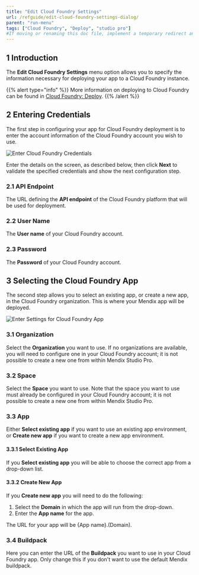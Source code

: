 ```yaml
---
title: "Edit Cloud Foundry Settings"
url: /refguide/edit-cloud-foundry-settings-dialog/
parent: "run-menu"
tags: ["Cloud Foundry", "Deploy", "studio pro"]
#If moving or renaming this doc file, implement a temporary redirect and let the respective team know they should update the URL in the product. See Mapping to Products for more details.
---
```


## 1 Introduction

The **Edit Cloud Foundry Settings** menu option allows you to specify the information necessary for deploying your app to a Cloud Foundry instance.

{{% alert type="info" %}}
More information on deploying to Cloud Foundry can be found in [Cloud Foundry: Deploy](/developerportal/deploy/cloud-foundry-deploy).
{{% /alert %}}

## 2 Entering Credentials

The first step in configuring your app for Cloud Foundry deployment is to enter the account information of the Cloud Foundry account you wish to use.

![Enter Cloud Foundry Credentials](attachments/run-menu/cloud-foundry-credentials.png)

Enter the details on the screen, as described below, then click **Next** to validate the specified credentials and show the next configuration step.

### 2.1 API Endpoint

The URL defining the **API endpoint** of the Cloud Foundry platform that will be used for deployment.

### 2.2 User Name

The **User name** of your Cloud Foundry account.

### 2.3 Password

The **Password** of your Cloud Foundry account.

## 3 Selecting the Cloud Foundry App

The second step allows you to select an existing app, or create a new app, in the Cloud Foundry organization. This is where your Mendix app will be deployed.

![Enter Settings for Cloud Foundry App](attachments/run-menu/cloud-foundry-app-settings.png)

### 3.1 Organization

Select the **Organization** you want to use. If no organizations are available, you will need to configure one in your Cloud Foundry account; it is not possible to create a new one from within Mendix Studio Pro.

### 3.2 Space

Select the **Space** you want to use. Note that the space you want to use must already be configured in your Cloud Foundry account; it is not possible to create a new one from within Mendix Studio Pro.

### 3.3 App

Either **Select existing app** if you want to use an existing app environment, or **Create new app** if you want to create a new app environment.

#### 3.3.1 Select Existing App

If you **Select existing app** you will be able to choose the correct app from a drop-down list.

#### 3.3.2 Create New App

If you **Create new app** you will need to do the following:

1. Select the **Domain** in which the app will run from the drop-down.
2. Enter the **App name** for the app.

The URL for your app will be {App name}.(Domain).

### 3.4 Buildpack

Here you can enter the URL of the **Buildpack** you want to use in your Cloud Foundry app. Only change this if you don't want to use the default Mendix buildpack.
